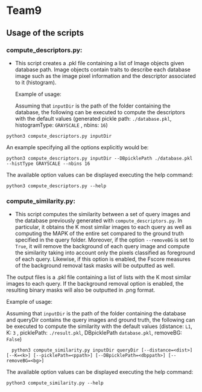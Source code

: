 # Team9
## Usage of the scripts 
### compute_descriptors.py: 
- This script creates a .pkl file containing a list of Image objects given database path. Image objects contain traits to describe each database image such as the image pixel information and the descriptor associated to it (histogram).

  Example of usage:

  Assuming that `inputDir` is the path of the folder containing the database, the following can be executed to compute the descriptors with the default values (generated pickle path: `./database.pkl`, histogramType: `GRAYSCALE` , nbins: `16`)

```
python3 compute_descriptors.py inputDir 
```
  An example specifying all the options explicitly would be:
```
python3 compute_descriptors.py inputDir --DBpicklePath ./database.pkl --histType GRAYSCALE --nbins 16
```
The available option values can be displayed executing the help command:
```
python3 compute_descriptors.py --help
```

### compute_similarity.py: 
- This script computes the similarity between a set of query images and the database previously generated with ``compute_descriptors.py``. In particular, it  obtains the K most similar images to each query as well as computing the MAPK of the entire set compared to the ground truth specified in the query folder. Moreover, if the option `--removeBG` is set to `True`, it will remove the background of each query image and compute the similarity taking into account only the pixels classified as foreground of each query. Likewise, if this option is enabled, the Fscore measures of the background removal task masks will be outputted as well.

The output files is a .pkl file containing a list of lists with the K most similar images to each query. If the background removal option is enabled, the resulting binary masks will also be outputted in .png format.

  Example of usage:

  Assuming that `inputDir` is the path of the folder containing the database and queryDir contains the query images and ground truth, the following can be executed to compute the similarity with the default values (distance: `L1`, K: `3` , picklePath: `./result.pkl`, DBpicklePath `database.pkl`, removeBG: `False`)

```
  python3 compute_similarity.py inputDir queryDir [--distance=<dist>] [--K=<k>] [--picklePath=<ppath>] [--DBpicklePath=<dbppath>] [--removeBG=<bg>]
```
The available option values can be displayed executing the help command:
```
python3 compute_similarity.py --help
```
